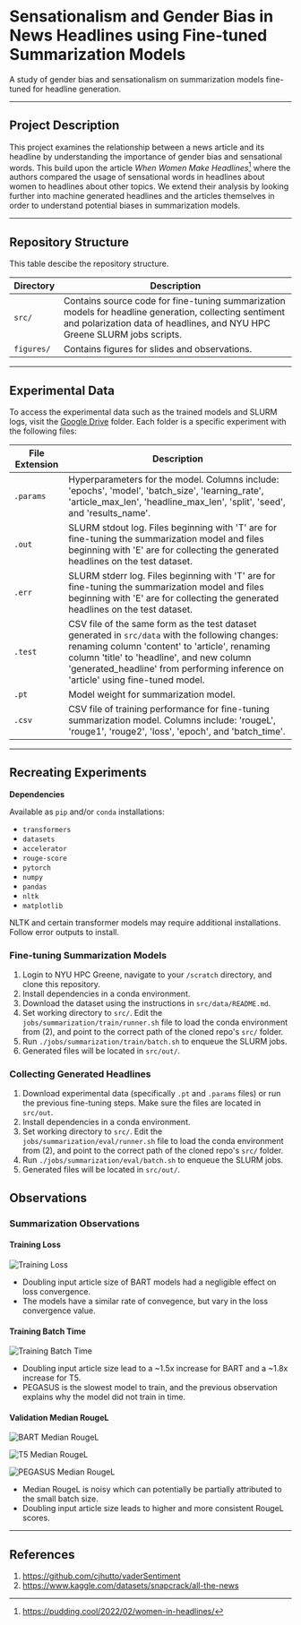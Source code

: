 # Sensationalism and Gender Bias in News Headlines using Fine-tuned Summarization Models
A study of gender bias and sensationalism on summarization models fine-tuned for headline generation.

---

## Project Description

This project examines the relationship between a news article and its headline by understanding the importance of gender bias and sensational words. This build upon the article *When Women Make Headlines*[^1] where the authors compared the usage of sensational words in headlines about women to headlines about other topics. We extend their analysis by looking further into machine generated headlines and the articles themselves in order to understand potential biases in summarization models.

---

## Repository Structure

This table descibe the repository structure.

| **Directory** | **Description** |
| --- | --- |
| `src/` | Contains source code for fine-tuning summarization models for headline generation, collecting sentiment and polarization data of headlines, and NYU HPC Greene SLURM jobs scripts. |
| `figures/` | Contains figures for slides and observations. |

---

## Experimental Data

To access the experimental data such as the trained models and SLURM logs, visit the [Google Drive](https://drive.google.com/drive/folders/1_SHEAVvvQO5BBgFzADNr7L8VikgxN4J4) folder. Each folder is a specific experiment with the following files:

| **File Extension** | **Description** |
| --- | --- |
| `.params` | Hyperparameters for the model. Columns include: 'epochs', 'model', 'batch_size', 'learning_rate', 'article_max_len', 'headline_max_len', 'split', 'seed', and 'results_name'. |
| `.out` | SLURM stdout log. Files beginning with 'T' are for fine-tuning the summarization model and files beginning with 'E' are for collecting the generated headlines on the test dataset. |
| `.err` | SLURM stderr log. Files beginning with 'T' are for fine-tuning the summarization model and files beginning with 'E' are for collecting the generated headlines on the test dataset. |
| `.test` | CSV file of the same form as the test dataset generated in `src/data` with the following changes: renaming column 'content' to 'article', renaming column 'title' to 'headline', and new column 'generated_headline' from performing inference on 'article' using fine-tuned model. |
| `.pt` | Model weight for summarization model. |
| `.csv` | CSV file of training performance for fine-tuning summarization model. Columns include: 'rougeL', 'rouge1', 'rouge2', 'loss', 'epoch', and 'batch_time'. |

---

## Recreating Experiments

**Dependencies**

Available as `pip` and/or `conda` installations:

* `transformers`
* `datasets`
* `accelerator`
* `rouge-score`
* `pytorch`
* `numpy`
* `pandas`
* `nltk`
* `matplotlib`

NLTK and certain transformer models may require additional installations. Follow error outputs to install.

### Fine-tuning Summarization Models

1. Login to NYU HPC Greene, navigate to your `/scratch` directory, and clone this repository.
2. Install dependencies in a conda environment.
3. Download the dataset using the instructions in `src/data/README.md`.
4. Set working directory to `src/`. Edit the `jobs/summarization/train/runner.sh` file to load the conda environment from (2), and point to the correct path of the cloned repo's `src/` folder.
5. Run `./jobs/summarization/train/batch.sh` to enqueue the SLURM jobs.
6. Generated files will be located in `src/out/`.

### Collecting Generated Headlines

1. Download experimental data (specifically `.pt` and `.params` files) or run the previous fine-tuning steps. Make sure the files are located in `src/out`.
2. Install dependencies in a conda environment.
3. Set working directory to `src/`. Edit the `jobs/summarization/eval/runner.sh` file to load the conda environment from (2), and point to the correct path of the cloned repo's `src/` folder.
4. Run `./jobs/summarization/eval/batch.sh` to enqueue the SLURM jobs.
5. Generated files will be located in `src/out/`.


## Observations


### Summarization Observations

#### Training Loss

![Training Loss](figures/TrainingLoss.svg)

* Doubling input article size of BART models had a negligible effect on loss convergence.
* The models have a similar rate of convegence, but vary in the loss convergence value.

#### Training Batch Time

![Training Batch Time](figures/TrainingBatchTime.svg)

* Doubling input article size lead to a ~1.5x increase for BART and a ~1.8x increase for T5.
* PEGASUS is the slowest model to train, and the previous observation explains why the model did not train in time.

#### Validation Median RougeL

![BART Median RougeL](figures/BARTValidationRougeL.svg)

![T5 Median RougeL](figures/T5ValidationRougeL.svg)

![PEGASUS Median RougeL](figures/PEGASUSValidationRougeL.svg)

* Median RougeL is noisy which can potentially be partially attributed to the small batch size.
* Doubling input article size leads to higher and more consistent RougeL scores.

---

## References
[^1]: https://pudding.cool/2022/02/women-in-headlines/

1. https://github.com/cjhutto/vaderSentiment
3. https://www.kaggle.com/datasets/snapcrack/all-the-news
